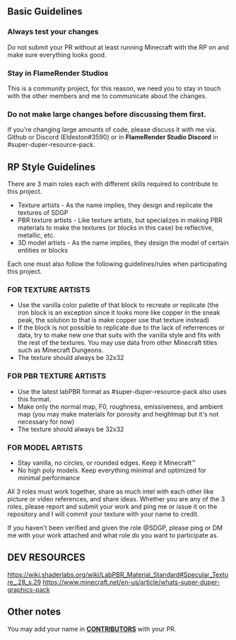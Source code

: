 ## Basic Guidelines
### Always test your changes
   Do not submit your PR without at least running Minecraft with the RP on and make sure everything looks good.

### Stay in FlameRender Studios
   This is a community project, for this reason, we need you to stay in touch with the other members and me to communicate about the changes.

### Do not make large changes before discussing them first.
   If you're changing large amounts of code, please discuss it with me via. Github or Discord (Eldeston#3590) or in **FlameRender Studio Discord** in #super-duper-resource-pack.

## RP Style Guidelines
   There are 3 main roles each with different skills required to contribute to this project.

   * Texture artists - As the name implies, they design and replicate the textures of SDGP
   * PBR texture artists - Like texture artists, but specializes in making PBR materials to make the textures (or blocks in this case) be reflective, metallic, etc.
   * 3D model artists - As the name implies, they design the model of certain entities or blocks

   Each one must also follow the following guidelines/rules when participating this project.

### FOR TEXTURE ARTISTS
   * Use the vanilla color palette of that block to recreate or replicate (the iron block is an exception since it looks more like copper in the sneak peak, the solution to that is make copper use that texture instead)
   * If the block is not possible to replicate due to the lack of referrences or data, try to make new one that suits with the vanilla style and fits with the rest of the textures. You may use data from other Minecraft titles such as Minecraft Dungeons.
   * The texture should always be 32x32

### FOR PBR TEXTURE ARTISTS
   * Use the latest labPBR format as #super-duper-resource-pack also uses this format.
   * Make only the normal map, F0, roughness, emissiveness, and ambient map (you may make materials for porosity and heightmap but it's not necessary for now)
   * The texture should always be 32x32

### FOR MODEL ARTISTS
   * Stay vanilla, no circles, or rounded edges. Keep it Minecraft:tm:
   * No high poly models. Keep everything minimal and optimized for minimal performance

   All 3 roles must work together, share as much intel with each other like picture or video references, and share ideas. Whether you are any of the 3 roles, please report and submit your work and ping me or issue it on the repository and I will commit your texture with your name to credit.

   If you haven't been verified and given the role @SDGP, please ping or DM me with your work attached and what role do you want to participate as.

## DEV RESOURCES
https://wiki.shaderlabs.org/wiki/LabPBR_Material_Standard#Specular_Texture_.28_s.29
https://www.minecraft.net/en-us/article/whats-super-duper-graphics-pack

## Other notes
   You may add your name in [**CONTRIBUTORS**](CONTRIBUTORS.md) with your PR.